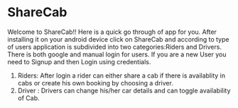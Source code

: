 # ShareCab
Welcome to ShareCab!!
Here is a quick go through of app for you.
After installing it on your android device click on ShareCab and according to type of users application is subdivided into two categories:Riders and Drivers.
There is both google and manual login for users.
If you are a new User you need to Signup and then Login using credentials.
1) Riders: After login a rider can either share a cab if there is availablity in cabs or create his own booking by choosing a driver.
2) Driver : Drivers can change his/her car details and can toggle availability of Cab.


